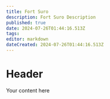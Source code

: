 ```yaml
---
title: Fort Suro
description: Fort Suro Description
published: true
date: 2024-07-26T01:44:16.513Z
tags: 
editor: markdown
dateCreated: 2024-07-26T01:44:16.513Z
---
```


# Header
Your content here